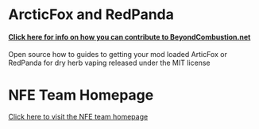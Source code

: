 # ArcticFox and RedPanda
#### [Click here for info on how you can contribute to BeyondCombustion.net](https://github.com/BeyondCombustion/How-To-Contribute/blob/main/README.md)

Open source how to guides to getting your mod loaded ArticFox or RedPanda for dry herb vaping released under the MIT license

# NFE Team Homepage
[Click here to visit the NFE team homepage](https://nfeteam.org/)
